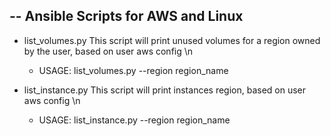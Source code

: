 -- Ansible Scripts for AWS and Linux
---
- list_volumes.py
  This script will print unused volumes for a region owned by the user, based on user aws config \n
  - USAGE: list_volumes.py --region region_name


- list_instance.py
  This script will print instances region, based on user aws config \n
  - USAGE: list_instance.py --region region_name
